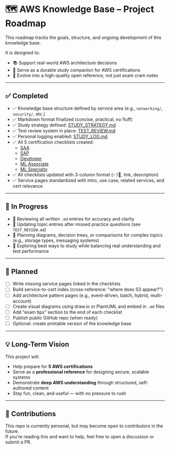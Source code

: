 # 🗺️ AWS Knowledge Base – Project Roadmap

This roadmap tracks the goals, structure, and ongoing development of this knowledge base.

It is designed to:

- 📚 Support real-world AWS architecture decisions
- 🧠 Serve as a durable study companion for AWS certifications
- 🚀 Evolve into a high-quality open reference, not just exam cram notes

---

## ✅ Completed

- ✅ Knowledge base structure defined by service area (e.g., `networking/`, `security/`, etc.)
- ✅ Markdown format finalized (concise, practical, no fluff)
- ✅ Study strategy defined: [STUDY_STRATEGY.md](CERTIFICATION_GUIDES/STUDY_STRATEGY.md)
- ✅ Test review system in place: [TEST_REVIEW.md](CERTIFICATION_GUIDES/TEST_REVIEW.md)
- ✅ Personal logging enabled: [STUDY_LOG.md](CERTIFICATION_GUIDES/STUDY_LOG.md)
- ✅ All 5 certification checklists created:
  - [SAA](CERTIFICATION_GUIDES/CHECKLIST_SAA.md)
  - [SAP](CERTIFICATION_GUIDES/CHECKLIST_SAP.md)
  - [Developer](CERTIFICATION_GUIDES/CHECKLIST_DEV.md)
  - [ML Associate](CERTIFICATION_GUIDES/CHECKLIST_ML-Associate.md)
  - [ML Specialty](CERTIFICATION_GUIDES/CHECKLIST_ML-Specialty.md)
- ✅ All checklists updated with 3-column format (✅/🔲, link, description)
- ✅ Service pages standardized with intro, use case, related services, and cert relevance

---

## 🔧 In Progress

- 🔄 Reviewing all written `.md` entries for accuracy and clarity
- 🔄 Updating topic entries after missed practice questions (see `TEST_REVIEW.md`)
- 🔄 Planning diagrams, decision trees, or comparisons for complex topics (e.g., storage types, messaging systems)
- 🔄 Exploring best ways to study while balancing real understanding and test performance

---

## 📌 Planned

- [ ] Write missing service pages linked in the checklists
- [ ] Build service-to-cert index (cross-reference: "where does S3 appear?")
- [ ] Add architecture pattern pages (e.g., event-driven, batch, hybrid, multi-account)
- [ ] Create visual diagrams using draw.io or PlantUML and embed in `.md` files
- [ ] Add “exam tips” section to the end of each checklist
- [ ] Publish public GitHub repo (when ready)
- [ ] Optional: create printable version of the knowledge base

---

## 💡 Long-Term Vision

This project will:

- Help prepare for **5 AWS certifications**
- Serve as a **professional reference** for designing secure, scalable systems
- Demonstrate **deep AWS understanding** through structured, self-authored content
- Stay fun, clean, and useful — with no pressure to rush

---

## 🧠 Contributions

This repo is currently personal, but may become open to contributors in the future.  
If you’re reading this and want to help, feel free to open a discussion or submit a PR.

